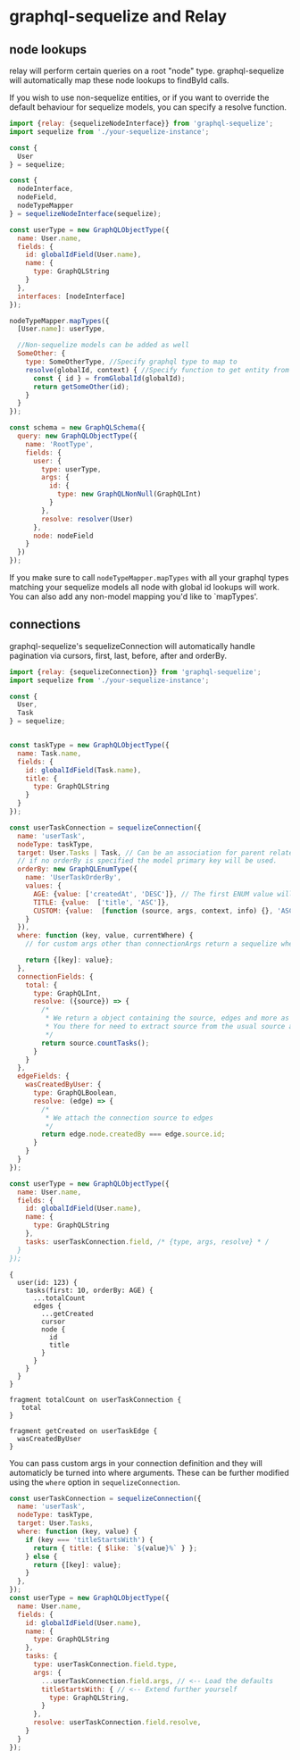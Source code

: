 # graphql-sequelize and Relay

## node lookups

relay will perform certain queries on a root "node" type.
graphql-sequelize will automatically map these node lookups to findById calls.

If you wish to use non-sequelize entities, or if you want to override the default
behaviour for sequelize models, you can specify a resolve function.

```js
import {relay: {sequelizeNodeInterface}} from 'graphql-sequelize';
import sequelize from './your-sequelize-instance';

const {
  User
} = sequelize;

const {
  nodeInterface,
  nodeField,
  nodeTypeMapper
} = sequelizeNodeInterface(sequelize);

const userType = new GraphQLObjectType({
  name: User.name,
  fields: {
    id: globalIdField(User.name),
    name: {
      type: GraphQLString
    }
  },
  interfaces: [nodeInterface]
});

nodeTypeMapper.mapTypes({
  [User.name]: userType,

  //Non-sequelize models can be added as well
  SomeOther: {
    type: SomeOtherType, //Specify graphql type to map to
    resolve(globalId, context) { //Specify function to get entity from id
      const { id } = fromGlobalId(globalId);
      return getSomeOther(id);
    }
  }
});

const schema = new GraphQLSchema({
  query: new GraphQLObjectType({
    name: 'RootType',
    fields: {
      user: {
        type: userType,
        args: {
          id: {
            type: new GraphQLNonNull(GraphQLInt)
          }
        },
        resolve: resolver(User)
      },
      node: nodeField
    }
  })
});
```

If you make sure to call `nodeTypeMapper.mapTypes` with all your graphql types matching your sequelize models all node with global id lookups will work.
You can also add any non-model mapping you'd like to `mapTypes'.

## connections

graphql-sequelize's sequelizeConnection will automatically handle pagination via cursors, first, last, before, after and orderBy.

```js
import {relay: {sequelizeConnection}} from 'graphql-sequelize';
import sequelize from './your-sequelize-instance';

const {
  User,
  Task
} = sequelize;


const taskType = new GraphQLObjectType({
  name: Task.name,
  fields: {
    id: globalIdField(Task.name),
    title: {
      type: GraphQLString
    }
  }
});

const userTaskConnection = sequelizeConnection({
  name: 'userTask',
  nodeType: taskType,
  target: User.Tasks | Task, // Can be an association for parent related connections or a model for "anonymous" connections
  // if no orderBy is specified the model primary key will be used.
  orderBy: new GraphQLEnumType({
    name: 'UserTaskOrderBy',
    values: {
      AGE: {value: ['createdAt', 'DESC']}, // The first ENUM value will be the default order. The direction will be used for `first`, will automatically be inversed for `last` lookups.
      TITLE: {value:  ['title', 'ASC']},
      CUSTOM: {value:  [function (source, args, context, info) {}, 'ASC']} // build and return custom order for sequelize orderBy option
    }
  }),
  where: function (key, value, currentWhere) {
    // for custom args other than connectionArgs return a sequelize where parameter

    return {[key]: value};
  },
  connectionFields: {
    total: {
      type: GraphQLInt,
      resolve: ({source}) => {
        /*
         * We return a object containing the source, edges and more as the connection result
         * You there for need to extract source from the usual source argument
         */
        return source.countTasks();
      }
    }
  },
  edgeFields: {
    wasCreatedByUser: {
      type: GraphQLBoolean,
      resolve: (edge) => {
        /*
         * We attach the connection source to edges
         */
        return edge.node.createdBy === edge.source.id;
      }
    }
  }
});

const userType = new GraphQLObjectType({
  name: User.name,
  fields: {
    id: globalIdField(User.name),
    name: {
      type: GraphQLString
    },
    tasks: userTaskConnection.field, /* {type, args, resolve} * /
  }
});
```
```
{
  user(id: 123) {
    tasks(first: 10, orderBy: AGE) {
      ...totalCount
      edges {
        ...getCreated
        cursor
        node {
          id
          title
        }
      }
    }
  }
}

fragment totalCount on userTaskConnection {
   total
}

fragment getCreated on userTaskEdge {
  wasCreatedByUser
}
```

You can pass custom args in your connection definition and they will
automaticly be turned into where arguments. These can be further modified
using the `where` option in `sequelizeConnection`.

```js
const userTaskConnection = sequelizeConnection({
  name: 'userTask',
  nodeType: taskType,
  target: User.Tasks,
  where: function (key, value) {
    if (key === 'titleStartsWith') {
      return { title: { $like: `${value}%` } };
    } else {
      return {[key]: value};
    }
  },
});
const userType = new GraphQLObjectType({
  name: User.name,
  fields: {
    id: globalIdField(User.name),
    name: {
      type: GraphQLString
    },
    tasks: {
      type: userTaskConnection.field.type,
      args: {
        ...userTaskConnection.field.args, // <-- Load the defaults
        titleStartsWith: { // <-- Extend further yourself
          type: GraphQLString,
        }
      },
      resolve: userTaskConnection.field.resolve,
    }
  }
});
